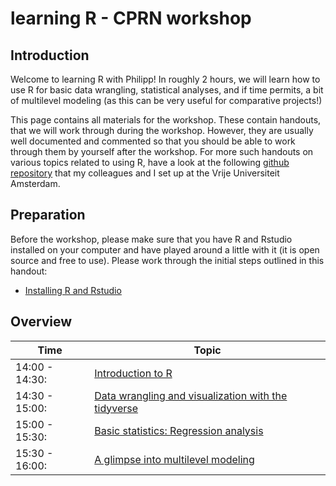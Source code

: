# learning R - CPRN workshop

## Introduction

Welcome to learning R with Philipp! In roughly 2 hours, we will learn how to use 
R for basic data wrangling, statistical analyses, and if time permits, a bit of multilevel modeling (as this can be very useful for comparative projects!)

This page contains all materials for the workshop. These contain handouts, that we will work through during the workshop. However, they are usually well documented and commented so that you should be able to work through them by yourself after the workshop. For more such handouts on various topics related to using R, have a look at the following [github repository](https://github.com/ccs-amsterdam/r-course-material) that my colleagues and I set up at the Vrije Universiteit Amsterdam. 


## Preparation

Before the workshop, please make sure that you have R and Rstudio installed on your computer and have played around a little with it (it is open source and free to use). Please work through the initial steps outlined in this handout:

- [Installing R and Rstudio](https://github.com/masurp/learningR/blob/master/tutorials/R-basics-01.md)


## Overview


| Time | Topic |
|----- | ----------|
|14:00 - 14:30: |  [Introduction to R](https://github.com/masurp/VU_CADC/blob/main/tutorials/R_basics_introduction.md) |
|14:30 - 15:00: |  [Data wrangling and visualization with the tidyverse](https://github.com/masurp/learningR/blob/master/tutorials/R-basics-02.md)|
|15:00 - 15:30: | [Basic statistics: Regression analysis](https://github.com/masurp/learningR/blob/master/tutorials/R-basics-03.md) |
|15:30 - 16:00: | [A glimpse into multilevel modeling](https://github.com/masurp/learningR/blob/master/tutorials/R-basics-04.md) |




